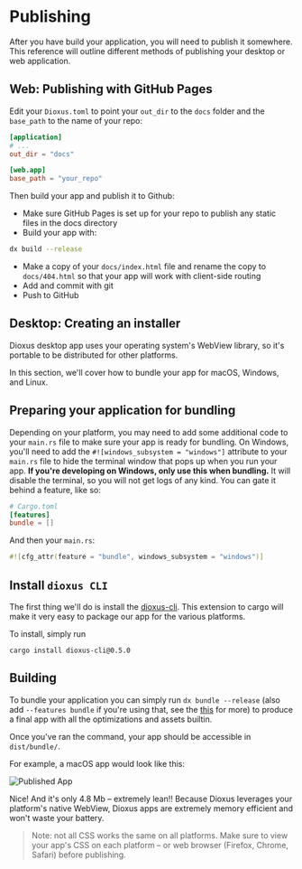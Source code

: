 # Publishing

After you have build your application, you will need to publish it somewhere. This reference will outline different methods of publishing your desktop or web application.

## Web: Publishing with GitHub Pages

Edit your `Dioxus.toml` to point your `out_dir` to the `docs` folder and the `base_path` to the name of your repo:

```toml
[application]
# ...
out_dir = "docs"

[web.app]
base_path = "your_repo"
```

Then build your app and publish it to Github:

- Make sure GitHub Pages is set up for your repo to publish any static files in the docs directory
- Build your app with:
```sh
dx build --release
```
- Make a copy of your `docs/index.html` file and rename the copy to `docs/404.html` so that your app will work with client-side routing
- Add and commit with git
- Push to GitHub

## Desktop: Creating an installer

Dioxus desktop app uses your operating system's WebView library, so it's portable to be distributed for other platforms.

In this section, we'll cover how to bundle your app for macOS, Windows, and Linux.

## Preparing your application for bundling

Depending on your platform, you may need to add some additional code to your `main.rs` file to make sure your app is ready for bundling. On Windows, you'll need to add the `#![windows_subsystem = "windows"]` attribute to your `main.rs` file to hide the terminal window that pops up when you run your app. **If you're developing on Windows, only use this when bundling.** It will disable the terminal, so you will not get logs of any kind. You can gate it behind a feature, like so:

```toml
# Cargo.toml
[features]
bundle = []
```

And then your `main.rs`:

```rust
#![cfg_attr(feature = "bundle", windows_subsystem = "windows")]
```

## Install `dioxus CLI`

The first thing we'll do is install the [dioxus-cli](https://github.com/DioxusLabs/dioxus/tree/main/packages/cli). This extension to cargo will make it very easy to package our app for the various platforms.

To install, simply run

`cargo install dioxus-cli@0.5.0`

## Building

To bundle your application you can simply run `dx bundle --release` (also add `--features bundle` if you're using that, see the [this](#preparing-your-application-for-bundling) for more) to produce a final app with all the optimizations and assets builtin.

Once you've ran the command, your app should be accessible in `dist/bundle/`.

For example, a macOS app would look like this:

![Published App](public/static/publish.png)

Nice! And it's only 4.8 Mb – extremely lean!! Because Dioxus leverages your platform's native WebView, Dioxus apps are extremely memory efficient and won't waste your battery.

> Note: not all CSS works the same on all platforms. Make sure to view your app's CSS on each platform – or web browser (Firefox, Chrome, Safari) before publishing.


